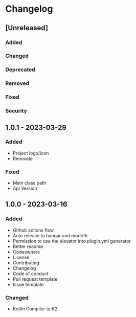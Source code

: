 # Changelog

## [Unreleased]

### Added

### Changed

### Deprecated

### Removed

### Fixed

### Security

## 1.0.1 - 2023-03-29

### Added
- Project logo/icon
- Renovate

### Fixed
- Main class path
- Api Version

## 1.0.0 - 2023-03-16

### Added
- Github actions flow
- Auto release to hangar and modrith
- Permission to use the elevator into plugin.yml generator
- Better readme
- Codeowners
- License
- Contributing
- Changelog
- Code of conduct
- Pull request template
- Issue template

### Changed
- Kotlin Compiler to K2
